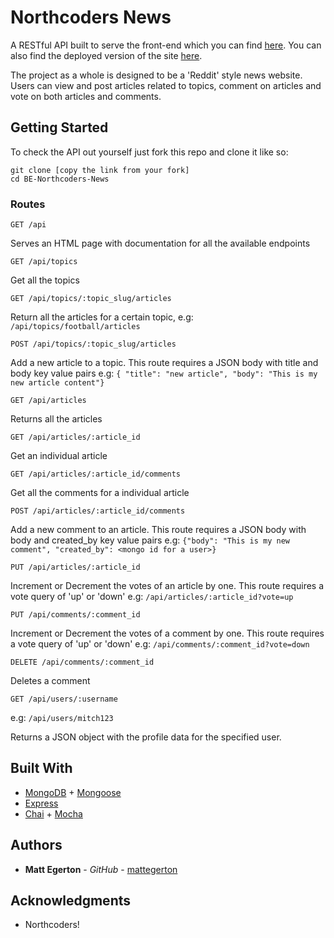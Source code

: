 # Northcoders News 
A RESTful API built to serve the front-end which you can find [here](https://github.com/mattegerton/FE-Northcoders-News).
You can also find the deployed version of the site [here](https://nc-news-mattegerton.netlify.com/).

The project as a whole is designed to be a 'Reddit' style news website. Users can view and post articles related to topics, comment on articles and vote on both articles and comments. 

## Getting Started
To check the API out yourself just fork this repo and clone it like so:
```
git clone [copy the link from your fork]
cd BE-Northcoders-News
```

### Routes


```http
GET /api
```

Serves an HTML page with documentation for all the available endpoints

```http
GET /api/topics
```

Get all the topics

```http
GET /api/topics/:topic_slug/articles
```

Return all the articles for a certain topic, e.g: `/api/topics/football/articles`

```http
POST /api/topics/:topic_slug/articles
```

Add a new article to a topic. This route requires a JSON body with title and body key value pairs
e.g: `{ "title": "new article", "body": "This is my new article content"}`

```http
GET /api/articles
```

Returns all the articles

```http
GET /api/articles/:article_id
```

Get an individual article

```http
GET /api/articles/:article_id/comments
```

Get all the comments for a individual article

```http
POST /api/articles/:article_id/comments
```

Add a new comment to an article. This route requires a JSON body with body and created_by key value pairs
e.g: `{"body": "This is my new comment", "created_by": <mongo id for a user>}`

```http
PUT /api/articles/:article_id
```

Increment or Decrement the votes of an article by one. This route requires a vote query of 'up' or 'down'
e.g: `/api/articles/:article_id?vote=up`

```http
PUT /api/comments/:comment_id
```

Increment or Decrement the votes of a comment by one. This route requires a vote query of 'up' or 'down'
e.g: `/api/comments/:comment_id?vote=down`

```http
DELETE /api/comments/:comment_id
```

Deletes a comment

```http
GET /api/users/:username
```

e.g: `/api/users/mitch123`

Returns a JSON object with the profile data for the specified user.

## Built With

* [MongoDB](https://www.mongodb.com/) + [Mongoose](https://mongoosejs.com/)
* [Express](https://expressjs.com/) 
* [Chai](https://www.chaijs.com/) + [Mocha](https://mochajs.org/)


## Authors

* **Matt Egerton** - *GitHub* - [mattegerton](https://github.com/mattegerton)


## Acknowledgments

* Northcoders!


